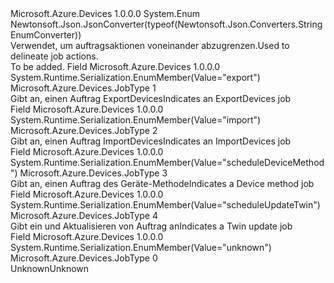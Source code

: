 <Type Name="JobType" FullName="Microsoft.Azure.Devices.JobType">
  <TypeSignature Language="C#" Value="public enum JobType" />
  <TypeSignature Language="ILAsm" Value=".class public auto ansi sealed JobType extends System.Enum" />
  <TypeSignature Language="DocId" Value="T:Microsoft.Azure.Devices.JobType" />
  <TypeSignature Language="VB.NET" Value="Public Enum JobType" />
  <TypeSignature Language="F#" Value="type JobType = " />
  <AssemblyInfo>
    <AssemblyName>Microsoft.Azure.Devices</AssemblyName>
    <AssemblyVersion>1.0.0.0</AssemblyVersion>
  </AssemblyInfo>
  <Base>
    <BaseTypeName>System.Enum</BaseTypeName>
  </Base>
  <Attributes>
    <Attribute>
      <AttributeName>Newtonsoft.Json.JsonConverter(typeof(Newtonsoft.Json.Converters.StringEnumConverter))</AttributeName>
    </Attribute>
  </Attributes>
  <Docs>
    <summary>
            <span data-ttu-id="6680b-101">Verwendet, um auftragsaktionen voneinander abzugrenzen.</span><span class="sxs-lookup"><span data-stu-id="6680b-101">Used to delineate job actions.</span></span>
            </summary>
    <remarks>To be added.</remarks>
  </Docs>
  <Members>
    <Member MemberName="ExportDevices">
      <MemberSignature Language="C#" Value="ExportDevices" />
      <MemberSignature Language="ILAsm" Value=".field public static literal valuetype Microsoft.Azure.Devices.JobType ExportDevices = int32(1)" />
      <MemberSignature Language="DocId" Value="F:Microsoft.Azure.Devices.JobType.ExportDevices" />
      <MemberSignature Language="VB.NET" Value="ExportDevices" />
      <MemberSignature Language="F#" Value="ExportDevices = 1" Usage="Microsoft.Azure.Devices.JobType.ExportDevices" />
      <MemberType>Field</MemberType>
      <AssemblyInfo>
        <AssemblyName>Microsoft.Azure.Devices</AssemblyName>
        <AssemblyVersion>1.0.0.0</AssemblyVersion>
      </AssemblyInfo>
      <Attributes>
        <Attribute>
          <AttributeName>System.Runtime.Serialization.EnumMember(Value="export")</AttributeName>
        </Attribute>
      </Attributes>
      <ReturnValue>
        <ReturnType>Microsoft.Azure.Devices.JobType</ReturnType>
      </ReturnValue>
      <MemberValue>1</MemberValue>
      <Docs>
        <summary>
            <span data-ttu-id="6680b-102">Gibt an, einen Auftrag ExportDevices</span><span class="sxs-lookup"><span data-stu-id="6680b-102">Indicates an ExportDevices job</span></span>
            </summary>
      </Docs>
    </Member>
    <Member MemberName="ImportDevices">
      <MemberSignature Language="C#" Value="ImportDevices" />
      <MemberSignature Language="ILAsm" Value=".field public static literal valuetype Microsoft.Azure.Devices.JobType ImportDevices = int32(2)" />
      <MemberSignature Language="DocId" Value="F:Microsoft.Azure.Devices.JobType.ImportDevices" />
      <MemberSignature Language="VB.NET" Value="ImportDevices" />
      <MemberSignature Language="F#" Value="ImportDevices = 2" Usage="Microsoft.Azure.Devices.JobType.ImportDevices" />
      <MemberType>Field</MemberType>
      <AssemblyInfo>
        <AssemblyName>Microsoft.Azure.Devices</AssemblyName>
        <AssemblyVersion>1.0.0.0</AssemblyVersion>
      </AssemblyInfo>
      <Attributes>
        <Attribute>
          <AttributeName>System.Runtime.Serialization.EnumMember(Value="import")</AttributeName>
        </Attribute>
      </Attributes>
      <ReturnValue>
        <ReturnType>Microsoft.Azure.Devices.JobType</ReturnType>
      </ReturnValue>
      <MemberValue>2</MemberValue>
      <Docs>
        <summary>
            <span data-ttu-id="6680b-103">Gibt an, einen Auftrag ImportDevices</span><span class="sxs-lookup"><span data-stu-id="6680b-103">Indicates an ImportDevices job</span></span>
            </summary>
      </Docs>
    </Member>
    <Member MemberName="ScheduleDeviceMethod">
      <MemberSignature Language="C#" Value="ScheduleDeviceMethod" />
      <MemberSignature Language="ILAsm" Value=".field public static literal valuetype Microsoft.Azure.Devices.JobType ScheduleDeviceMethod = int32(3)" />
      <MemberSignature Language="DocId" Value="F:Microsoft.Azure.Devices.JobType.ScheduleDeviceMethod" />
      <MemberSignature Language="VB.NET" Value="ScheduleDeviceMethod" />
      <MemberSignature Language="F#" Value="ScheduleDeviceMethod = 3" Usage="Microsoft.Azure.Devices.JobType.ScheduleDeviceMethod" />
      <MemberType>Field</MemberType>
      <AssemblyInfo>
        <AssemblyName>Microsoft.Azure.Devices</AssemblyName>
        <AssemblyVersion>1.0.0.0</AssemblyVersion>
      </AssemblyInfo>
      <Attributes>
        <Attribute>
          <AttributeName>System.Runtime.Serialization.EnumMember(Value="scheduleDeviceMethod")</AttributeName>
        </Attribute>
      </Attributes>
      <ReturnValue>
        <ReturnType>Microsoft.Azure.Devices.JobType</ReturnType>
      </ReturnValue>
      <MemberValue>3</MemberValue>
      <Docs>
        <summary>
            <span data-ttu-id="6680b-104">Gibt an, einen Auftrag des Geräte-Methode</span><span class="sxs-lookup"><span data-stu-id="6680b-104">Indicates a Device method job</span></span>
            </summary>
      </Docs>
    </Member>
    <Member MemberName="ScheduleUpdateTwin">
      <MemberSignature Language="C#" Value="ScheduleUpdateTwin" />
      <MemberSignature Language="ILAsm" Value=".field public static literal valuetype Microsoft.Azure.Devices.JobType ScheduleUpdateTwin = int32(4)" />
      <MemberSignature Language="DocId" Value="F:Microsoft.Azure.Devices.JobType.ScheduleUpdateTwin" />
      <MemberSignature Language="VB.NET" Value="ScheduleUpdateTwin" />
      <MemberSignature Language="F#" Value="ScheduleUpdateTwin = 4" Usage="Microsoft.Azure.Devices.JobType.ScheduleUpdateTwin" />
      <MemberType>Field</MemberType>
      <AssemblyInfo>
        <AssemblyName>Microsoft.Azure.Devices</AssemblyName>
        <AssemblyVersion>1.0.0.0</AssemblyVersion>
      </AssemblyInfo>
      <Attributes>
        <Attribute>
          <AttributeName>System.Runtime.Serialization.EnumMember(Value="scheduleUpdateTwin")</AttributeName>
        </Attribute>
      </Attributes>
      <ReturnValue>
        <ReturnType>Microsoft.Azure.Devices.JobType</ReturnType>
      </ReturnValue>
      <MemberValue>4</MemberValue>
      <Docs>
        <summary>
            <span data-ttu-id="6680b-105">Gibt ein und Aktualisieren von Auftrag an</span><span class="sxs-lookup"><span data-stu-id="6680b-105">Indicates a Twin update job</span></span>
            </summary>
      </Docs>
    </Member>
    <Member MemberName="Unknown">
      <MemberSignature Language="C#" Value="Unknown" />
      <MemberSignature Language="ILAsm" Value=".field public static literal valuetype Microsoft.Azure.Devices.JobType Unknown = int32(0)" />
      <MemberSignature Language="DocId" Value="F:Microsoft.Azure.Devices.JobType.Unknown" />
      <MemberSignature Language="VB.NET" Value="Unknown" />
      <MemberSignature Language="F#" Value="Unknown = 0" Usage="Microsoft.Azure.Devices.JobType.Unknown" />
      <MemberType>Field</MemberType>
      <AssemblyInfo>
        <AssemblyName>Microsoft.Azure.Devices</AssemblyName>
        <AssemblyVersion>1.0.0.0</AssemblyVersion>
      </AssemblyInfo>
      <Attributes>
        <Attribute>
          <AttributeName>System.Runtime.Serialization.EnumMember(Value="unknown")</AttributeName>
        </Attribute>
      </Attributes>
      <ReturnValue>
        <ReturnType>Microsoft.Azure.Devices.JobType</ReturnType>
      </ReturnValue>
      <MemberValue>0</MemberValue>
      <Docs>
        <summary>
            <span data-ttu-id="6680b-106">Unknown</span><span class="sxs-lookup"><span data-stu-id="6680b-106">Unknown</span></span>
            </summary>
      </Docs>
    </Member>
  </Members>
</Type>